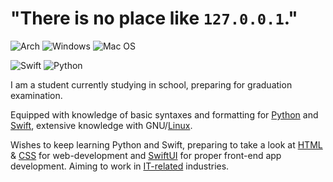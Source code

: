 # "There is no place like `127.0.0.1`."

![Arch](https://img.shields.io/badge/Arch%20Linux-1793D1?logo=arch-linux&logoColor=fff&style=for-the-badge) ![Windows](https://img.shields.io/badge/Windows-0078D6?style=for-the-badge&logo=windows&logoColor=white) ![Mac OS](https://img.shields.io/badge/mac%20os-000000?style=for-the-badge&logo=macos&logoColor=F0F0F0)

![Swift](https://img.shields.io/badge/swift-F54A2A?style=for-the-badge&logo=swift&logoColor=white) ![Python](https://img.shields.io/badge/python-3670A0?style=for-the-badge&logo=python&logoColor=ffdd54)

I am a student currently studying in school, preparing for graduation examination.

Equipped with knowledge of basic syntaxes and formatting for [Python][2] and [Swift][3], extensive knowledge with GNU/[Linux][4].

Wishes to keep learning Python and Swift, preparing to take a look at [HTML][5] & [CSS][6] for web-development and [SwiftUI][7] for proper front-end app development. Aiming to work in [IT-related][8] industries.


[2]:https://en.wikipedia.org/wiki/Python_(programming_language)
[3]:https://en.wikipedia.org/wiki/Swift_(programming_language)
[4]:https://en.wikipedia.org/wiki/Linux
[5]:https://en.wikipedia.org/wiki/HTML
[6]:https://en.wikipedia.org/wiki/CSS
[7]:https://developer.apple.com/xcode/swiftui/
[8]:https://en.wikipedia.org/wiki/Computer_security

<!---
Wind-Explorer/Wind-Explorer is a ✨ special ✨ repository because its `README.md` (this file) appears on your GitHub profile.
You can click the Preview link to take a look at your changes.
--->
